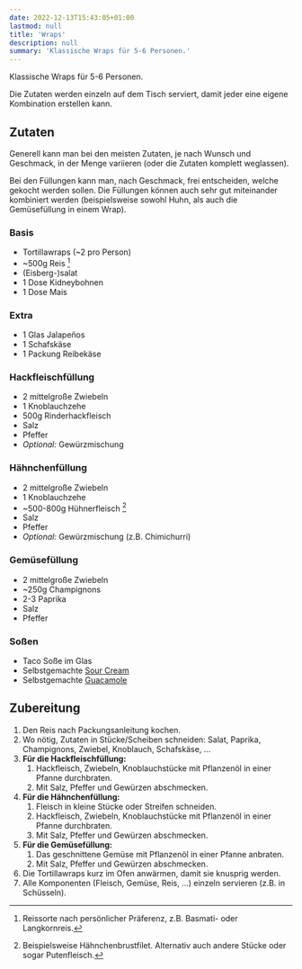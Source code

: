 ```yaml
---
date: 2022-12-13T15:43:05+01:00
lastmod: null
title: 'Wraps'
description: null
summary: 'Klassische Wraps für 5-6 Personen.'
---
```


Klassische Wraps für 5-6 Personen.

Die Zutaten werden einzeln auf dem Tisch serviert, damit jeder eine eigene Kombination erstellen kann.

## Zutaten

Generell kann man bei den meisten Zutaten, je nach Wunsch und Geschmack, in der Menge variieren
(oder die Zutaten komplett weglassen).

Bei den Füllungen kann man, nach Geschmack, frei entscheiden, welche gekocht werden sollen.
Die Füllungen können auch sehr gut miteinander kombiniert werden (beispielsweise sowohl Huhn, als
auch die Gemüsefüllung in einem Wrap).

### Basis

- Tortillawraps (~2 pro Person)
- ~500g Reis [^1]
- (Eisberg-)salat
- 1 Dose Kidneybohnen
- 1 Dose Mais

### Extra

- 1 Glas Jalapeños
- 1 Schafskäse
- 1 Packung Reibekäse

### Hackfleischfüllung

- 2 mittelgroße Zwiebeln
- 1 Knoblauchzehe
- 500g Rinderhackfleisch
- Salz
- Pfeffer
- _Optional:_ Gewürzmischung

### Hähnchenfüllung

- 2 mittelgroße Zwiebeln
- 1 Knoblauchzehe
- ~500-800g Hühnerfleisch [^2]
- Salz
- Pfeffer
- _Optional:_ Gewürzmischung (z.B. Chimichurri)

### Gemüsefüllung

- 2 mittelgroße Zwiebeln
- ~250g Champignons
- 2-3 Paprika
- Salz
- Pfeffer

### Soßen

- Taco Soße im Glas
- Selbstgemachte [Sour Cream](../sour-cream)
- Selbstgemachte [Guacamole](../guacamole)

## Zubereitung

1. Den Reis nach Packungsanleitung kochen.
2. Wo nötig, Zutaten in Stücke/Scheiben schneiden: Salat, Paprika, Champignons, Zwiebel,
   Knoblauch, Schafskäse, ...
3. **Für die Hackfleischfüllung:**
   1. Hackfleisch, Zwiebeln, Knoblauchstücke mit Pflanzenöl in einer Pfanne durchbraten.
   2. Mit Salz, Pfeffer und Gewürzen abschmecken.
4. **Für die Hähnchenfüllung:**
   1. Fleisch in kleine Stücke oder Streifen schneiden.
   2. Hackfleisch, Zwiebeln, Knoblauchstücke mit Pflanzenöl in einer Pfanne durchbraten.
   3. Mit Salz, Pfeffer und Gewürzen abschmecken.
5. **Für die Gemüsefüllung:**
   1. Das geschnittene Gemüse mit Pflanzenöl in einer Pfanne anbraten.
   2. Mit Salz, Pfeffer und Gewürzen abschmecken.
6. Die Tortillawraps kurz im Ofen anwärmen, damit sie knusprig werden.
7. Alle Komponenten (Fleisch, Gemüse, Reis, ...) einzeln servieren (z.B. in Schüsseln).

[^1]: Reissorte nach persönlicher Präferenz, z.B. Basmati- oder Langkornreis.
[^2]: Beispielsweise Hähnchenbrustfilet. Alternativ auch andere Stücke oder sogar Putenfleisch.
